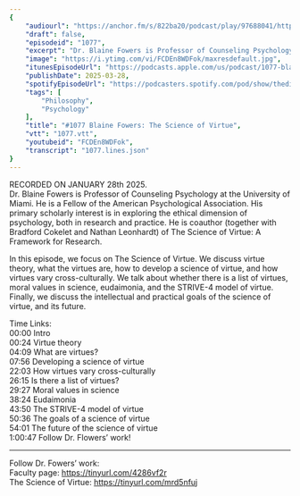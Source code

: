 ```yaml
---
{
	"audiourl": "https://anchor.fm/s/822ba20/podcast/play/97688041/https%3A%2F%2Fd3ctxlq1ktw2nl.cloudfront.net%2Fstaging%2F2025-0-28%2F55e61ee9-e016-f129-32a9-4d0114a952cb.m4a",
	"draft": false,
	"episodeid": "1077",
	"excerpt": "Dr. Blaine Fowers is Professor of Counseling Psychology at the University of Miami. He is a Fellow of the American Psychological Association. His primary scholarly interest is in exploring the ethical dimension of psychology, both in research and practice. He is coauthor (together with Bradford Cokelet and Nathan Leonhardt) of The Science of Virtue: A Framework for Research.",
	"image": "https://i.ytimg.com/vi/FCDEn8WDFok/maxresdefault.jpg",
	"itunesEpisodeUrl": "https://podcasts.apple.com/us/podcast/1077-blaine-fowers-the-science-of-virtue/id1451347236?i=1000701281881&uo=4",
	"publishDate": 2025-03-28,
	"spotifyEpisodeUrl": "https://podcasters.spotify.com/pod/show/thedissenter/episodes/1077-Blaine-Fowers-The-Science-of-Virtue-e2u3n19",
	"tags": [
		"Philosophy",
		"Psychology"
	],
	"title": "#1077 Blaine Fowers: The Science of Virtue",
	"vtt": "1077.vtt",
	"youtubeid": "FCDEn8WDFok",
	"transcript": "1077.lines.json"
}
---
```

RECORDED ON JANUARY 28th 2025.  
Dr. Blaine Fowers is Professor of Counseling Psychology at the University of Miami. He is a Fellow of the American Psychological Association. His primary scholarly interest is in exploring the ethical dimension of psychology, both in research and practice. He is coauthor (together with Bradford Cokelet and Nathan Leonhardt) of The Science of Virtue: A Framework for Research.

In this episode, we focus on The Science of Virtue. We discuss virtue theory, what the virtues are, how to develop a science of virtue, and how virtues vary cross-culturally. We talk about whether there is a list of virtues, moral values in science, eudaimonia, and the STRIVE-4 model of virtue. Finally, we discuss the intellectual and practical goals of the science of virtue, and its future.

Time Links:  
<time>00:00</time> Intro  
<time>00:24</time> Virtue theory  
<time>04:09</time> What are virtues?  
<time>07:56</time> Developing a science of virtue  
<time>22:03</time> How virtues vary cross-culturally  
<time>26:15</time> Is there a list of virtues?  
<time>29:27</time> Moral values in science  
<time>38:24</time> Eudaimonia  
<time>43:50</time> The STRIVE-4 model of virtue  
<time>50:36</time> The goals of a science of virtue  
<time>54:01</time> The future of the science of virtue  
<time>1:00:47</time> Follow Dr. Flowers’ work!

---

Follow Dr. Fowers’ work:  
Faculty page: https://tinyurl.com/4286vf2r  
The Science of Virtue: https://tinyurl.com/mrd5nfuj

